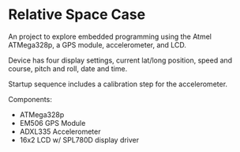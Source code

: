 # Relative Space Case

An project to explore embedded programming using the Atmel ATMega328p, a GPS module, accelerometer, and LCD.

Device has four display settings, current lat/long position, speed and course, pitch and roll, date and time.

Startup sequence includes a calibration step for the accelerometer.

Components:

- ATMega328p
- EM506 GPS Module
- ADXL335 Accelerometer
- 16x2 LCD w/ SPL780D display driver
